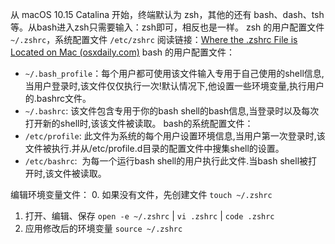 从 macOS 10.15 Catalina 开始，终端默认为 zsh，其他的还有 bash、dash、tsh等。从bash进入zsh只需要输入：zsh即可，相反也是一样。
zsh 的用户配置文件 `~/.zshrc`，系统配置文件 `/etc/zshrc`
阅读链接：[Where the .zshrc File is Located on Mac (osxdaily.com)](https://osxdaily.com/2021/11/18/where-the-zshrc-file-is-located-on-mac/)
bash 的用户配置文件：
- `~/.bash_profile`：每个用户都可使用该文件输入专用于自己使用的shell信息,当用户登录时,该文件仅仅执行一次!默认情况下,他设置一些环境变量,执行用户的.bashrc文件。
- `~/.bashrc`: 该文件包含专用于你的bash shell的bash信息,当登录时以及每次打开新的shell时,该该文件被读取。
bash的系统配置文件：
- `/etc/profile`: 此文件为系统的每个用户设置环境信息,当用户第一次登录时,该文件被执行.并从/etc/profile.d目录的配置文件中搜集shell的设置。
- `/etc/bashrc`:  为每一个运行bash shell的用户执行此文件.当bash shell被打开时,该文件被读取。

编辑环境变量文件：
0. 如果没有文件，先创建文件 `touch ~/.zshrc`
1. 打开、编辑、保存 `open -e ~/.zshrc` | `vi .zshrc` | `code .zshrc`
2. 应用修改后的环境变量 `source ~/.zshrc`

